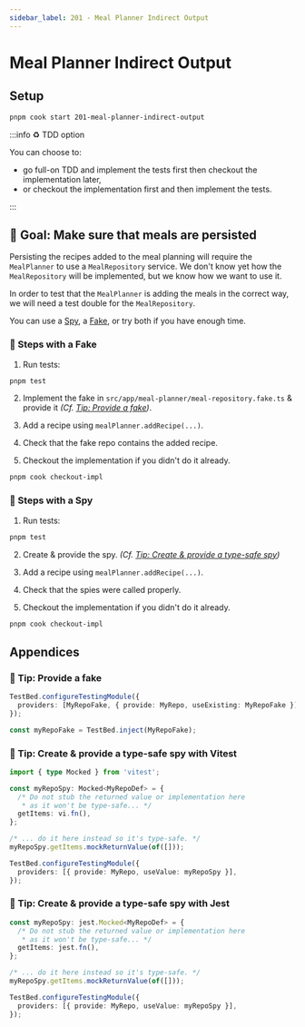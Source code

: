 ```yaml
---
sidebar_label: 201 - Meal Planner Indirect Output
---
```


# Meal Planner Indirect Output

## Setup

```sh
pnpm cook start 201-meal-planner-indirect-output
```

:::info ♻️ TDD option

You can choose to:

- go full-on TDD and implement the tests first then checkout the implementation later,
- or checkout the implementation first and then implement the tests.

:::

## 🎯 Goal: Make sure that meals are persisted

Persisting the recipes added to the meal planning will require the `MealPlanner` to use a `MealRepository` service.
We don't know yet how the `MealRepository` will be implemented, but we know how we want to use it.

In order to test that the `MealPlanner` is adding the meals in the correct way, we will need a test double for the `MealRepository`.

You can use a [Spy](#-steps-with-a-spy), a [Fake](#-steps-with-a-fake), or try both if you have enough time.

### 📝 Steps with a Fake

1. Run tests:

```sh
pnpm test
```

2. Implement the fake in `src/app/meal-planner/meal-repository.fake.ts` & provide it _(Cf. [Tip: Provide a fake](#-tip-provide-a-fake))_.

3. Add a recipe using `mealPlanner.addRecipe(...)`.

4. Check that the fake repo contains the added recipe.

5. Checkout the implementation if you didn't do it already.

```sh
pnpm cook checkout-impl
```

### 📝 Steps with a Spy

1. Run tests:

```sh
pnpm test
```

2. Create & provide the spy. _(Cf. [Tip: Create & provide a type-safe spy](#-tip-create--provide-a-type-safe-spy-with-vitest))_

3. Add a recipe using `mealPlanner.addRecipe(...)`.

4. Check that the spies were called properly.

5. Checkout the implementation if you didn't do it already.

```sh
pnpm cook checkout-impl
```

## Appendices

### 🎁 Tip: Provide a fake

```ts
TestBed.configureTestingModule({
  providers: [MyRepoFake, { provide: MyRepo, useExisting: MyRepoFake }],
});

const myRepoFake = TestBed.inject(MyRepoFake);
```

### 🎁 Tip: Create & provide a type-safe spy with Vitest

```ts
import { type Mocked } from 'vitest';

const myRepoSpy: Mocked<MyRepoDef> = {
  /* Do not stub the returned value or implementation here
   * as it won't be type-safe... */
  getItems: vi.fn(),
};

/* ... do it here instead so it's type-safe. */
myRepoSpy.getItems.mockReturnValue(of([]));

TestBed.configureTestingModule({
  providers: [{ provide: MyRepo, useValue: myRepoSpy }],
});
```

### 🎁 Tip: Create & provide a type-safe spy with Jest

```ts
const myRepoSpy: jest.Mocked<MyRepoDef> = {
  /* Do not stub the returned value or implementation here
   * as it won't be type-safe... */
  getItems: jest.fn(),
};

/* ... do it here instead so it's type-safe. */
myRepoSpy.getItems.mockReturnValue(of([]));

TestBed.configureTestingModule({
  providers: [{ provide: MyRepo, useValue: myRepoSpy }],
});
```
